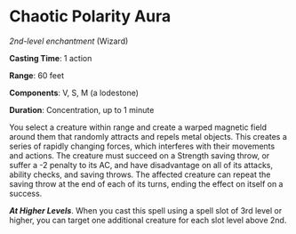 # Chaotic Polarity Aura
*2nd-level enchantment* (Wizard)

**Casting Time**: 1 action

**Range**: 60 feet

**Components**: V, S, M (a lodestone)

**Duration**: Concentration, up to 1 minute

You select a creature within range and create a warped magnetic field around them that randomly attracts and repels metal objects. This creates a series of rapidly changing forces, which interferes with their movements and actions. The creature must succeed on a Strength saving throw, or suffer a -2 penalty to its AC, and have disadvantage on all of its attacks, ability checks, and saving throws. The affected creature can repeat the saving throw at the end of each of its turns, ending the effect on itself on a success.

***At Higher Levels***. When you cast this spell using a spell slot of 3rd level or higher, you can target one additional creature for each slot level above 2nd.
